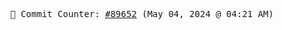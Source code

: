 <p align="center">
    <samp>
        📮 Commit Counter: <a href="https://github.com/Javascript-void0/Javascript-void0/commits/main">#89652</a> (May 04, 2024 @ 04:21 AM)
    </samp>
</p>